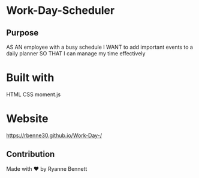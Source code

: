# Work-Day-Scheduler

## Purpose 
AS AN employee with a busy schedule
I WANT to add important events to a daily planner
SO THAT I can manage my time effectively

# Built with 
HTML
CSS
moment.js

# Website
https://rbenne30.github.io/Work-Day-/

## Contribution
Made with ❤️ by Ryanne Bennett